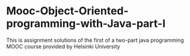 # Mooc-Object-Oriented-programming-with-Java-part-I

This is assignment solutions of the first of a two-part java programming MOOC course provided by Helsinki University

